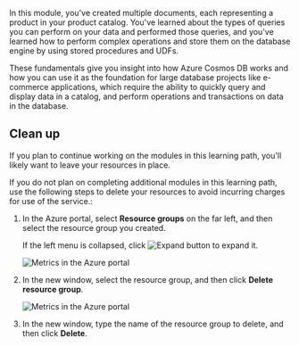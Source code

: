 In this module, you've created multiple documents, each representing a product in your product catalog. You've learned about the types of queries you can perform on your data and performed those queries, and you've learned how to perform complex operations and store them on the database engine by using stored procedures and UDFs. 

These fundamentals give you insight into how Azure Cosmos DB works and how you can use it as the foundation for large database projects like e-commerce applications, which require the ability to quickly query and display data in a catalog, and perform operations and transactions on data in the database.

## Clean up

If you plan to continue working on the modules in this learning path, you'll likely want to leave your resources in place.

If you do not plan on completing additional modules in this learning path, use the following steps to delete your resources to avoid incurring charges for use of the service.:

1. In the Azure portal, select **Resource groups** on the far left, and then select the resource group you created.  

    If the left menu is collapsed, click ![Expand button](../media/7-expand.png) to expand it.

   ![Metrics in the Azure portal](../media/7-delete-resources-select.png)

2. In the new window, select the resource group, and then click **Delete resource group**.

   ![Metrics in the Azure portal](../media/7-delete-resources.png)

3. In the new window, type the name of the resource group to delete, and then click **Delete**.
